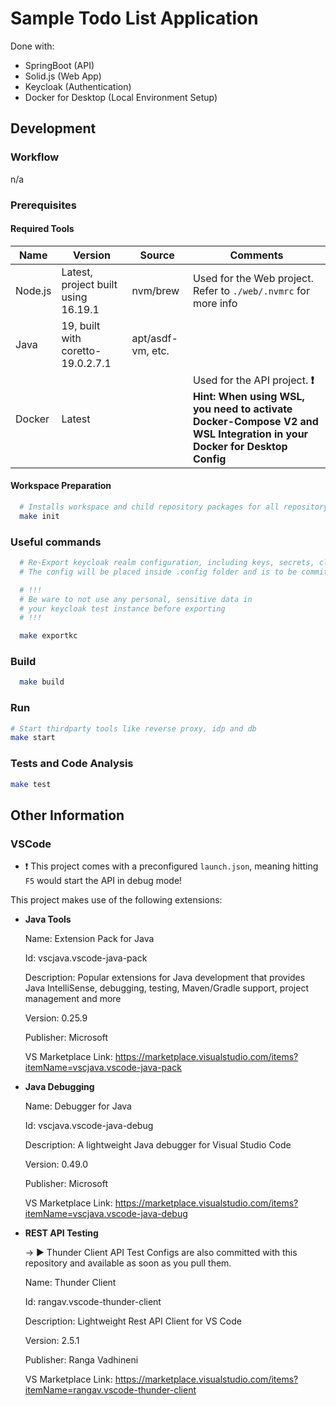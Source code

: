 # Sample Todo List Application

Done with:

- SpringBoot (API)
- Solid.js (Web App)
- Keycloak (Authentication)
- Docker for Desktop (Local Environment Setup)

## Development

### Workflow

n/a

### Prerequisites

#### Required Tools

| Name      | Version                            | Source   | Comments                      |
|-----------|------------------------------------|----------|-------------------------------|
| Node.js   | Latest, project built using 16.19.1   | nvm/brew | Used for the Web project. Refer to `./web/.nvmrc` for more info |
| Java   | 19, built with coretto-19.0.2.7.1   | apt/asdf-vm, etc. |  |
| Docker   | Latest   |  | Used for the API project. **❗ Hint: When using WSL, you need to activate Docker-Compose V2 and WSL Integration in your Docker for Desktop Config** |

#### Workspace Preparation

```sh
  # Installs workspace and child repository packages for all repository projects
  make init
```

### Useful commands

```sh
  # Re-Export keycloak realm configuration, including keys, secrets, clients and more.
  # The config will be placed inside .config folder and is to be committed.

  # !!!
  # Be ware to not use any personal, sensitive data in
  # your keycloak test instance before exporting
  # !!!

  make exportkc
```

### Build

```sh
  make build
```

### Run

```sh
# Start thirdparty tools like reverse proxy, idp and db
make start
```

### Tests and Code Analysis

```sh
make test
```

## Other Information

### VSCode

- ❗ This project comes with a preconfigured `launch.json`, meaning hitting `F5` would start the API in debug mode!

This project makes use of the following extensions:

- **Java Tools**

  Name: Extension Pack for Java

  Id: vscjava.vscode-java-pack

  Description: Popular extensions for
  Java development that provides Java
  IntelliSense, debugging, testing, Maven/Gradle support, project management and more

  Version: 0.25.9

  Publisher: Microsoft

  VS Marketplace Link: https://marketplace.visualstudio.com/items?itemName=vscjava.vscode-java-pack

- **Java Debugging**

  Name: Debugger for Java

  Id: vscjava.vscode-java-debug

  Description: A lightweight Java debugger for Visual Studio Code

  Version: 0.49.0

  Publisher: Microsoft

  VS Marketplace Link: https://marketplace.visualstudio.com/items?itemName=vscjava.vscode-java-debug

- **REST API Testing**

  -> ▶️ Thunder Client API Test Configs are also committed with this repository and available as soon as you pull them.

  Name: Thunder Client

  Id: rangav.vscode-thunder-client

  Description: Lightweight Rest API
  Client for VS Code

  Version: 2.5.1

  Publisher: Ranga Vadhineni

  VS Marketplace Link: https://marketplace.visualstudio.com/items?itemName=rangav.vscode-thunder-client